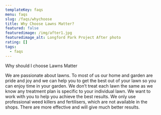 ```yaml
---
templateKey: faqs
menu: faqs
slug: /faqs/whychoose
title: Why Choose Lawns Matter?
featured: false
featuredimage: /img/after1.jpg
featuredimage_alt: Longford Park Project After photo
rating: []
tags:
  - faqs
---
```



Why should I choose Lawns Matter

We are passionate about lawns. To most of us our home and garden are pride and joy and we can help you to get the best out of your lawn so you can enjoy time in your garden. We don’t treat each lawn the same as we know any treatment plan is specific to your individual lawn. We want to work with you to help you achieve the best results. We only use professional weed killers and fertilisers, which are not available in the shops. There are more effective and will give much better results.
